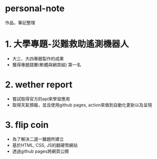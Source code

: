 # personal-note
作品，筆記整理

# 1. 大學專題-災難救助遙測機器人
- 大三、大四專題製作的成果
- 獲得專題競賽(軟體與網頁組) 第一名

# 2. wether report
- 嘗試取得官方的api來學習應用
- 取得天氣預報，並且使用github pages, action來做到自動化更新以及呈現

# 3. flip coin
- 為了解決二選一難題所建立
- 基於HTML, CSS, JS的翻硬幣網站
- 透過github pages將網頁公開
